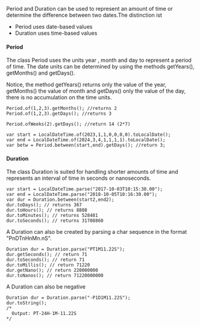 Period and Duration can be used to represent an amount of time or determine the difference between two dates.The distinction ist
- Period uses date-based values
- Duration uses time-based values

#### Period
The class Period uses the units year , month and day to represent a period of time. The date units can be determined by using the methods getYears(), getMonths() and getDays().

Notice, the method getYears() returns only the value of the year, getMonths() the value of month and getDays() only the value of the day, there is no accumulation on the time units.

```
Period.of(1,2,3).getMonths(); //returns 2
Period.of(1,2,3).getDays(); //returns 3

Period.ofWeeks(2).getDays(); //return 14 (2*7)

var start = LocalDateTime.of(2023,1,1,0,0,0,0).toLocalDate();
var end = LocalDateTime.of(2024,3,4,1,1,1,1).toLocalDate();
var betw = Period.between(start,end).getDays(); //return 3;
```
#### Duration
The class Duration is suited for handling shorter amounts of time and represents an interval of time in seconds or nanoseconds.
```
var start = LocalDateTime.parse("2017-10-03T10:15:30.00");
var end = LocalDateTime.parse("2018-10-05T10:16:30.00");
var dur = Duration.between(start2,end2);
dur.toDays(); // returns 367
dur.toHours(); // returns 8808
dur.toMinutes(); // returns 528481
dur.toSeconds(); // returns 31708860
```
A Duration can also be created by parsing a char sequence in the format "PnDTnHnMn.nS".
```
Duration dur = Duration.parse("PT1M11.22S");
dur.getSeconds(); // return 71
dur.toSeconds(); // return 71 
dur.toMillis(); // return 71220
dur.getNano(); // return 220000000
dur.toNanos(); // return 71220000000
```
A Duration can also be negative
````
Duration dur = Duration.parse("-P1D1M11.22S");
dur.toString();
/*
  Output: PT-24H-1M-11.22S
*/
````
